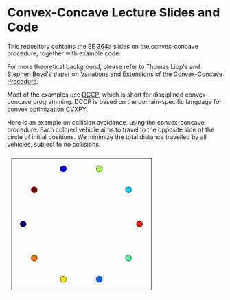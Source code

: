 # Convex-Concave Lecture Slides and Code

This repository contains the [EE 364a](https://web.stanford.edu/class/ee364a/) slides on the convex-concave procedure,
together with example code.

For more theoretical background, please refer to Thomas Lipp's and Stephen Boyd's paper
on [Variations and Extensions of the Convex-Concave Procedure](https://web.stanford.edu/~boyd/papers/cvx_ccv.html).

Most of the examples use [DCCP](https://web.stanford.edu/~boyd/papers/dccp.html),
which is short for disciplined convex-concave programming. DCCP is based on the domain-specific language
for convex optimization [CVXPY](https://www.cvxpy.org).

Here is an example on collision avoidance, using the convex-concave procedure. Each colored vehicle aims
to travel to the opposite side of the circle of initial positions.
We minimize the total distance travelled by all vehicles, subject to
no collisions.

![Collision Avoidance](img/collision_avoidance.gif)

